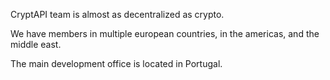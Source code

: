 CryptAPI team is almost as decentralized as crypto. 

We have members in multiple european countries, in the americas, and the middle east.

The main development office is located in Portugal.
